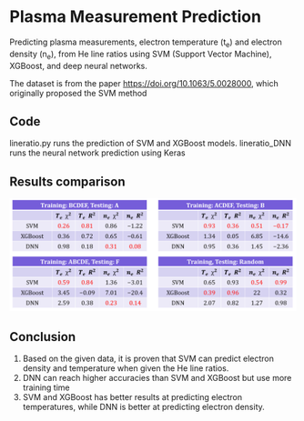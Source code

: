 # Plasma Measurement Prediction
Predicting plasma measurements, electron temperature (t<sub>e</sub>) and electron density (n<sub>e</sub>), from He line ratios using SVM (Support Vector Machine), XGBoost, and deep neural networks.

The dataset is from the paper https://doi.org/10.1063/5.0028000, which originally proposed the SVM method

## Code
lineratio.py runs the prediction of SVM and XGBoost models. lineratio_DNN runs the neural network prediction using Keras

## Results comparison
![comparison](/comparison.png)

## Conclusion
1. Based on the given data, it is proven that SVM can predict electron density and temperature when given the He line ratios.
2. DNN can reach higher accuracies than SVM and XGBoost but use more training time
3. SVM and XGBoost has better results at predicting electron temperatures, while DNN is better at predicting electron density. 
